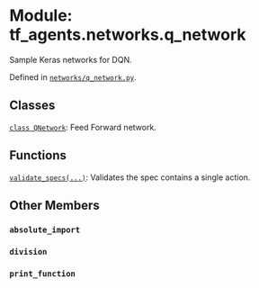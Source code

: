 <div itemscope itemtype="http://developers.google.com/ReferenceObject">
<meta itemprop="name" content="tf_agents.networks.q_network" />
<meta itemprop="path" content="Stable" />
<meta itemprop="property" content="absolute_import"/>
<meta itemprop="property" content="division"/>
<meta itemprop="property" content="print_function"/>
</div>

# Module: tf_agents.networks.q_network

Sample Keras networks for DQN.



Defined in [`networks/q_network.py`](https://github.com/tensorflow/agents/tree/master/tf_agents/networks/q_network.py).

<!-- Placeholder for "Used in" -->


## Classes

[`class QNetwork`](../../tf_agents/networks/q_network/QNetwork.md): Feed Forward network.

## Functions

[`validate_specs(...)`](../../tf_agents/networks/q_network/validate_specs.md): Validates the spec contains a single action.

## Other Members

<h3 id="absolute_import"><code>absolute_import</code></h3>

<h3 id="division"><code>division</code></h3>

<h3 id="print_function"><code>print_function</code></h3>

